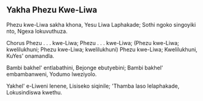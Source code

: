 ## Yakha Phezu Kwe-Liwa

Phezu kwe-Liwa sakha khona,
Yesu Liwa Laphakade;
Sothi ngoko singoyiki nto,
Ngexa lokuvuthuza.

Chorus
Phezu . . . kwe-Liwa; Phezu . . . kwe-Liwa;
(Phezu kwe-Liwa; kwelilukhuni; Phezu kwe-Liwa; kwelilukhuni)
Phezu kwe-Liwa; Kwelilukhuni,
KuYes' onamandla.

Bambi bakhel' entlabathini,
Bejonge ebutyebini;
Bambi bakhel' embambanweni,
Yodumo lweziyolo.

Yakhel' e-Liweni lenene,
Lisiseko siqinile;
'Thamba laso lelaphakade,
Lokusindiswa kwethu.

